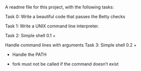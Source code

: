A readme file for this project, with the following tasks:

Task 0: Write a beautiful code that passes the Betty checks

Task 1: Write a UNIX command line interpreter.

Task 2: Simple shell 0.1 +

Handle command lines with arguments
Task 3: Simple shell 0.2 +

- Handle the PATH

- fork must not be called if the command doesn’t exist
